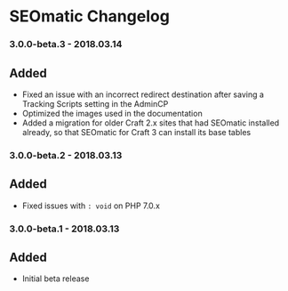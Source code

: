 # SEOmatic Changelog

### 3.0.0-beta.3 - 2018.03.14
## Added
* Fixed an issue with an incorrect redirect destination after saving a Tracking Scripts setting in the AdminCP
* Optimized the images used in the documentation
* Added a migration for older Craft 2.x sites that had SEOmatic installed already, so that SEOmatic for Craft 3 can install its base tables

### 3.0.0-beta.2 - 2018.03.13
## Added
* Fixed issues with `: void` on PHP 7.0.x

### 3.0.0-beta.1 - 2018.03.13
## Added
* Initial beta release
